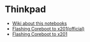 
Thinkpad
========

* [Wiki about this notebooks](http://www.thinkwiki.org/wiki/ThinkWiki)
* [Flashing Coreboot to x201(official)](http://www.coreboot.org/Board:lenovo/x201)
* [Flashing Coreboot to x201](https://github.com/mn3m0nic/ffts/tree/master/coreboot/thinkpad/x201)

